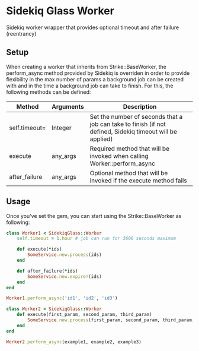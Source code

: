# Sidekiq Glass Worker

 Sidekiq worker wrapper that provides optional timeout and after failure (reentrancy)


## Setup
When creating a worker that inherits from Strike::BaseWorker, the perform_async method provided by Sidekiq is overriden in order to provide
flexibility in the max number of params a background job can be created with and in the time a background job can take to finish.
For this, the following methods can be defined:

| Method           | Arguments | Description                                                                                                   |
|------------------|-----------|---------------------------------------------------------------------------------------------------------------|
| self.timeout=    | Integer   | Set the number of seconds that a job can take to finish (if not defined, Sidekiq timeout will be applied)     |
| execute          | any_args  | Required method that will be invoked when calling Worker::perform_async                                       |
| after_failure    | any_args  | Optional method that will be invoked if the execute method fails                                              |

## Usage

Once you've set the gem, you can start using the Strike::BaseWorker as following:

```ruby
class Worker1 < SidekiqGlass::Worker
    self.timeout = 1.hour # job can run for 3600 seconds maximum

    def execute(*ids)
        SomeService.new.process(ids)
    end

    def after_failure(*ids)
        SomeService.new.expire!(ids)
    end
end

Worker1.perform_async('id1', 'id2', 'id3')
```

```ruby
class Worker2 < SidekiqGlass::Worker
    def execute(first_param, second_param, third_param)
        SomeService.new.process(first_param, second_param, third_param)
    end
end

Worker2.perform_async(example1, example2, example3)
```
